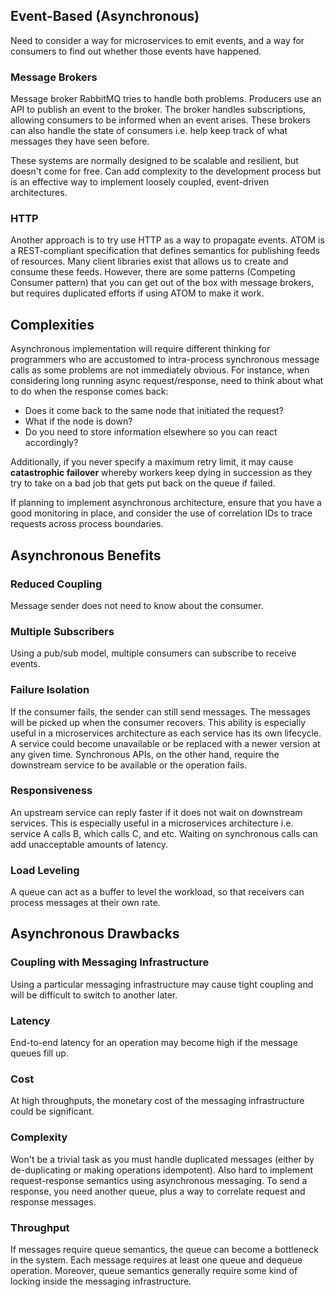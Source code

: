 ## Event-Based (Asynchronous)

Need to consider a way for microservices to emit events, and a way for consumers to find out whether those events have happened.

### Message Brokers

Message broker RabbitMQ tries to handle both problems. Producers use an API to publish an event to the broker. The broker handles subscriptions, allowing consumers to be informed when an event arises. These brokers can also handle the state of consumers i.e. help keep track of what messages they have seen before.

These systems are normally designed to be scalable and resilient, but doesn't come for free. Can add complexity to the development process but is an effective way to implement loosely coupled, event-driven architectures.

### HTTP

Another approach is to try use HTTP as a way to propagate events. ATOM is a REST-compliant specification that defines semantics for publishing feeds of resources. Many client libraries exist that allows us to create and consume these feeds. However, there are some patterns (Competing Consumer pattern) that you can get out of the box with message brokers, but requires duplicated efforts if using ATOM to make it work.

## Complexities

Asynchronous implementation will require different thinking for programmers who are accustomed to intra-process synchronous message calls as some problems are not immediately obvious. For instance, when considering long running async request/response, need to think about what to do when the response comes back:

- Does it come back to the same node that initiated the request?
- What if the node is down?
- Do you need to store information elsewhere so you can react accordingly?

Additionally, if you never specify a maximum retry limit, it may cause **catastrophic failover** whereby workers keep dying in succession as they try to take on a bad job that gets put back on the queue if failed.

If planning to implement asynchronous architecture, ensure that you have a good monitoring in place, and consider the use of correlation IDs to trace requests across process boundaries.

## Asynchronous Benefits

### Reduced Coupling

Message sender does not need to know about the consumer.

### Multiple Subscribers

Using a pub/sub model, multiple consumers can subscribe to receive events.

### Failure Isolation

If the consumer fails, the sender can still send messages. The messages will be picked up when the consumer recovers. This ability is especially useful in a microservices architecture as each service has its own lifecycle. A service could become unavailable or be replaced with a newer version at any given time. Synchronous APIs, on the other hand, require the downstream service to be available or the operation fails.

### Responsiveness

An upstream service can reply faster if it does not wait on downstream services. This is especially useful in a microservices architecture i.e. service A calls B, which calls C, and etc. Waiting on synchronous calls can add unacceptable amounts of latency.

### Load Leveling

A queue can act as a buffer to level the workload, so that receivers can process messages at their own rate.

## Asynchronous Drawbacks

### Coupling with Messaging Infrastructure

Using a particular messaging infrastructure may cause tight coupling and will be difficult to switch to another later.

### Latency

End-to-end latency for an operation may become high if the message queues fill up.

### Cost

At high throughputs, the monetary cost of the messaging infrastructure could be significant.

### Complexity

Won't be a trivial task as you must handle duplicated messages (either by de-duplicating or making operations idempotent). Also hard to implement request-response semantics using asynchronous messaging. To send a response, you need another queue, plus a way to correlate request and response messages.

### Throughput

If messages require queue semantics, the queue can become a bottleneck in the system. Each message requires at least one queue and dequeue operation. Moreover, queue semantics generally require some kind of locking inside the messaging infrastructure.
